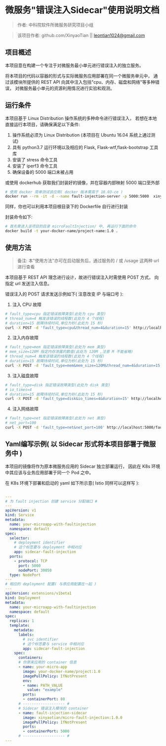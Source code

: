 # 微服务"错误注入Sidecar"使用说明文档
> 作者: 中科院软件所微服务研究项目小组

> 该项目作者: github.com/XinyaoTian || leontian1024@gmail.com

## 项目概述

本项目意在构建一个专注于对微服务最小单元进行错误注入的独立服务。

将本项目的代码以容器的形式与实际微服务应用部署在同一个微服务单元中，
通过该模块所提供的 REST API 向其中注入包括"cpu、内存、磁盘和网络"等多种错误，
对微服务最小单元的资源利用情况进行实验和观测。

## 运行条件

本项目基于 Linux Distribution 操作系统的多种命令进行错误注入，
若想在本地直接运行本项目，请确保满足以下条件:

1. 操作系统必须为 Linux Distribution (本项目在 Ubuntu 16.04 系统上通过测试)
2. 具有 python3.7 运行环境以及相应的 Flask, Flask-wtf,flask-bootstrap 工具库 
3. 安装了 stress 命令工具
4. 安装了 iperf3 命令工具
5. 确保设备的 5000 端口未被占用

或使用 dockerhub 获取我们封装好的镜像，并在容器内部映射 5000 端口至外部

```bash
# 使用 docker 简单测试该应用( docker 版本需高于 18.03-ce )
docker run --rm -it -d --name fault-injection-server -p 5000:5000  xinyaotian/micro-fault-injection:1.0.0
```

同样，你也可以利用本项目根目录下的 Dockerfile 自行进行封装

封装命令如下:
```bash
# 首先需进入该项目的目录 microFaultInjection/ 中, 再运行下面的命令
docker build -t your-docker-name/project-name:1.0 .
```

## 使用方法
>备注: 本"使用方法"亦可在启动服务后，通过服务的 / 或 /usage 这两种 url 进行查看

本项目基于 REST API 理念进行设计，故进行错误注入时需使用 POST 方式，
向指定 url 发送注入信息。

错误注入的 POST 请求发送示例如下( 注意改变 IP 与端口号 ):

1. 注入 CPU 故障

```bash
# fault_type=cpu 指定错误故障类型(此处为 cpu 类型)
# thread_num=4 触发该错误的线程数(此处为 4 个线程)
# duration=15 故障持续时间,单位为秒(此处为 15 秒)
curl -X POST -d 'fault_type=cpu&thread_num=4&duration=15' http://localhost:5000/fault-inject
```

2. 注入内存故障

```bash
# fault_type=mem 指定错误故障类型(此处为 mem 类型)
# mem_size=120M 指定内存泄露的数值(此处为 120M ,注意 M 不能省略)
# thread_num=4 触发该错误的线程数(此处为 4 个线程)
# duration=15 故障持续时间,单位为秒(此处为 15 秒)
curl -X POST -d 'fault_type=mem&mem_size=120M&thread_num=4&duration=15' http://localhost:5000/fault-inject
```

3. 注入磁盘故障

```bash
# fault_type=disk 指定错误故障类型(此处为 disk 类型)
# io_times=4 
# duration=15 故障持续时间,单位为秒(此处为 15 秒)
curl -X POST -d 'fault_type=disk&io_times=4&duration=15' http://localhost:5000/fault-inject
```

4. 注入网络故障

```bash
# fault_type=net 指定错误故障类型(此处为 net 类型)
# net_port=100
curl -X POST -d 'fault_type=net&net_port=100' http://localhost:5000/fault-inject
```

## Yaml编写示例( 以 Sidecar 形式将本项目部署于微服务中 )

本项目的镜像将作为原本微服务应用的 Sidecar 独立部署运行，
因此在 K8s 环境中其应该与业务应用部署于同一个 Pod 之中。

在 K8s 环境下部署和启动的 yaml 如下所示意( Istio 同样可以这样写 ):

```yaml

---
# 为 fault injection 创建 service 分配端口 #
---
apiVersion: v1
kind: Service
metadata:
  name: your-microapp-with-faultinjection
  namespace: default
spec:
  selector:
    # deployment identifier
    # 这个标签要与 deployment 中相对应
    app: sidecar-fault-injection
  ports:
    - protocol: TCP
      port: 5000
      nodePort: 30050
  type: NodePort
---
# 相应的 deployment 配置( 与原应用配置在一起 )
---
apiVersion: extensions/v1beta1
kind: Deployment
metadata:
  name: your-microapp-with-faultinjection
  namespace: default
spec:
  replicas: 1
  template:
    metadata:
      labels:
        # svc identifier
        # 这个标签要与 service 中相对应
        app: sidecar-fault-injection
    spec:
      containers:
      # 你原来应用的 container 信息
      - name: your-micro-app
        image: your-docker-name/project:1.0
        imagePullPolicy: IfNotPresent
        env:
        - name: PATH_VALUE
          value: "example"
        ports:
        - containerPort: 80
      # ------------------- #
      # Sidecar 错误注入模块的 container
      - name: fault-injection-sidecar
        image: xinyaotian/micro-fault-injection:1.0.0
        imagePullPolicy: IfNotPresent
        ports:
        - containerPort: 5000
      # ------------------- #
---

```

